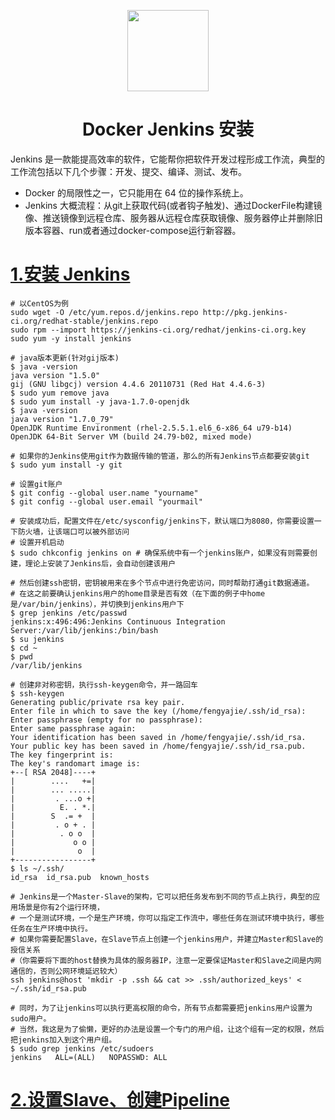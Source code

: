 
<p align="center">
<img width="130" align="center" src="img/logo.svg"/>
</p>
<h1 align="center">Docker Jenkins 安装</h1>



Jenkins 是一款能提高效率的软件，它能帮你把软件开发过程形成工作流，典型的工作流包括以下几个步骤：开发、提交、编译、测试、发布。

- Docker 的局限性之一，它只能用在 64 位的操作系统上。
- Jenkins 大概流程：从git上获取代码(或者钩子触发)、通过DockerFile构建镜像、推送镜像到远程仓库、服务器从远程仓库获取镜像、服务器停止并删除旧版本容器、run或者通过docker-compose运行新容器。


# **[1.安装 Jenkins](https://jenkins.io/doc/pipeline/tour/getting-started/)**

~~~
# 以CentOS为例
sudo wget -O /etc/yum.repos.d/jenkins.repo http://pkg.jenkins-ci.org/redhat-stable/jenkins.repo
sudo rpm --import https://jenkins-ci.org/redhat/jenkins-ci.org.key
sudo yum -y install jenkins

# java版本更新(针对gij版本)
$ java -version
java version "1.5.0"
gij (GNU libgcj) version 4.4.6 20110731 (Red Hat 4.4.6-3)
$ sudo yum remove java
$ sudo yum install -y java-1.7.0-openjdk
$ java -version
java version "1.7.0_79"
OpenJDK Runtime Environment (rhel-2.5.5.1.el6_6-x86_64 u79-b14)
OpenJDK 64-Bit Server VM (build 24.79-b02, mixed mode)

# 如果你的Jenkins使用git作为数据传输的管道，那么的所有Jenkins节点都要安装git
$ sudo yum install -y git

# 设置git账户
$ git config --global user.name "yourname"
$ git config --global user.email "yourmail"

# 安装成功后，配置文件在/etc/sysconfig/jenkins下，默认端口为8080，你需要设置一下防火墙，让该端口可以被外部访问
# 设置开机启动
$ sudo chkconfig jenkins on # 确保系统中有一个jenkins账户，如果没有则需要创建，理论上安装了Jenkins后，会自动创建该用户

# 然后创建ssh密钥，密钥被用来在多个节点中进行免密访问，同时帮助打通git数据通道。
# 在这之前要确认jenkins用户的home目录是否有效（在下面的例子中home是/var/bin/jenkins），并切换到jenkins用户下
$ grep jenkins /etc/passwd
jenkins:x:496:496:Jenkins Continuous Integration Server:/var/lib/jenkins:/bin/bash
$ su jenkins
$ cd ~
$ pwd
/var/lib/jenkins

# 创建非对称密钥，执行ssh-keygen命令，并一路回车
$ ssh-keygen
Generating public/private rsa key pair.
Enter file in which to save the key (/home/fengyajie/.ssh/id_rsa): Enter passphrase (empty for no passphrase):
Enter same passphrase again:
Your identification has been saved in /home/fengyajie/.ssh/id_rsa.
Your public key has been saved in /home/fengyajie/.ssh/id_rsa.pub.
The key fingerprint is:
The key's randomart image is:
+--[ RSA 2048]----+
|        ....   +=|
|        ... .....|
|         . ...o +|
|          E. . *.|
|        S  .= +  |
|         . o + . |
|          . o o  |
|             o o |
|              o  |
+-----------------+
$ ls ~/.ssh/
id_rsa  id_rsa.pub  known_hosts

# Jenkins是一个Master-Slave的架构，它可以把任务发布到不同的节点上执行，典型的应用场景是你有2个运行环境，
# 一个是测试环境，一个是生产环境，你可以指定工作流中，哪些任务在测试环境中执行，哪些任务在生产环境中执行。
# 如果你需要配置Slave，在Slave节点上创建一个jenkins用户，并建立Master和Slave的授信关系
#（你需要将下面的host替换为具体的服务器IP，注意一定要保证Master和Slave之间是内网通信的，否则公网环境延迟较大）
ssh jenkins@host 'mkdir -p .ssh && cat >> .ssh/authorized_keys' < ~/.ssh/id_rsa.pub

# 同时，为了让jenkins可以执行更高权限的命令，所有节点都需要把jenkins用户设置为sudo用户。
# 当然，我这是为了偷懒，更好的办法是设置一个专门的用户组，让这个组有一定的权限，然后把jenkins加入到这个用户组。
$ sudo grep jenkins /etc/sudoers
jenkins   ALL=(ALL)   NOPASSWD: ALL

~~~

# **[2.设置Slave、创建Pipeline](https://www.jianshu.com/p/b524b151d35f)**

